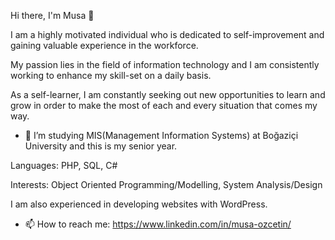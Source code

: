 Hi there, I'm Musa 👋

I am a highly motivated individual who is dedicated to self-improvement and gaining valuable experience in the workforce. 

My passion lies in the field of information technology and I am consistently working to enhance my skill-set on a daily basis. 

As a self-learner, I am constantly seeking out new opportunities to learn and grow in order to make the most of each and every situation that comes my way.
    
- 🏫 I’m studying MIS(Management Information Systems) at Boğaziçi University and this is my senior year.

Languages: PHP, SQL, C#

Interests: Object Oriented Programming/Modelling, System Analysis/Design

I am also experienced in developing websites with WordPress.

- 📫 How to reach me: https://www.linkedin.com/in/musa-ozcetin/

